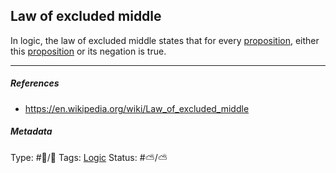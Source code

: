 ## Law of excluded middle

In logic, the law of excluded middle states that for every [proposition](Proposition.md), either this [proposition](Proposition.md) or its negation is true.

---

##### References

* https://en.wikipedia.org/wiki/Law_of_excluded_middle

##### Metadata

Type: #🔵/🔵 
Tags: [Logic](Logic.md)
Status: #⛅️/⛅️
